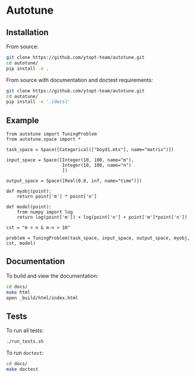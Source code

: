 # Autotune

## Installation

From source:

```bash
git clone https://github.com/ytopt-team/autotune.git
cd autotune/
pip install -e .
```

From source with documentation and doctest requirements:

```bash
git clone https://github.com/ytopt-team/autotune.git
cd autotune/
pip install -e '.[docs]'
```

## Example


```
from autotune import TuningProblem
from autotune.space import *

task_space = Space([Categorical(["boyd1.mtx"], name="matrix")])

input_space = Space([Integer(10, 100, name="m"),
                     Integer(10, 100, name="n")
                     ])

output_space = Space([Real(0.0, inf, name="time")])

def myobj(point):
    return point['m'] * point['n']

def model(point):
    from numpy import log
    return log(point['m']) + log(point['n'] + point['m']*point['n'])

cst = "m > n & m-n > 10"

problem = TuningProblem(task_space, input_space, output_space, myobj, cst, model)
```


## Documentation

To build and view the documentation:

```bash
cd docs/
make html
open _build/html/index.html
```

## Tests

To run all tests:

```bash
./run_tests.sh
```

To run `doctest`:

```bash
cd docs/
make doctest
```

